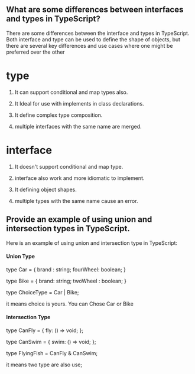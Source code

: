 ## What are some differences between interfaces and types in TypeScript?

There are some differences between the interface and types in TypeScript. Both interface and type can be used to define the shape of objects, but there are several key differences and use cases where one might be preferred over the other

# type 

1. It can support conditional and map types also.

2. It Ideal for use with implements in class declarations.

3. It define complex type composition.

4. multiple interfaces with the same name are merged.


# interface

1. It doesn't support conditional and map type.

2. interface also work and more idiomatic to implement.

3. It defining object shapes.

4. multiple types with the same name cause an error.

## Provide an example of using union and intersection types in TypeScript.

Here is an example of using union and intersection type in TypeScript:

#### Union Type

type Car = {
    brand : string;
    fourWheel: boolean;
}

type Bike = {
    brand: string;
    twoWheel : boolean;
}

type ChoiceType = Car | Bike;

it means choice is yours. You can Chose Car or Bike

#### Intersection Type

type CanFly = {
  fly: () => void;
};

type CanSwim = {
  swim: () => void;
};

type FlyingFish = CanFly & CanSwim;

it means two type are also use;